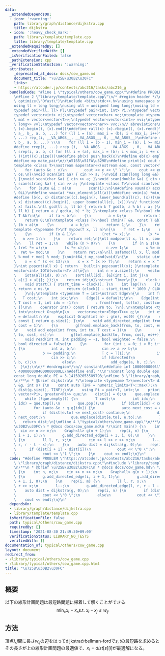 ```yaml
---
data:
  _extendedDependsOn:
  - icon: ':warning:'
    path: library/graph/distance/dijkstra.cpp
    title: dijkstra
  - icon: ':heavy_check_mark:'
    path: library/template/template.cpp
    title: library/template/template.cpp
  _extendedRequiredBy: []
  _extendedVerifiedWith: []
  _isVerificationFailed: false
  _pathExtension: cpp
  _verificationStatusIcon: ':warning:'
  attributes:
    _deprecated_at_docs: docs/cow_game.md
    document_title: "\u725B\u30B2\u30FC"
    links:
    - https://atcoder.jp/contests/abc216/tasks/abc216_g
  bundledCode: "#line 1 \"typical/others/cow_game.cpp\"\n#define PROBLEM \"https://atcoder.jp/contests/abc216/tasks/abc216_g\"\
    \n#line 2 \"library/template/template.cpp\"\n/* #region header */\n#pragma GCC\
    \ optimize(\"Ofast\")\n#include <bits/stdc++.h>\nusing namespace std;\n// types\n\
    using ll = long long;\nusing ull = unsigned long long;\nusing ld = long double;\n\
    typedef pair<ll, ll> Pl;\ntypedef pair<int, int> Pi;\ntypedef vector<ll> vl;\n\
    typedef vector<int> vi;\ntypedef vector<char> vc;\ntemplate <typename T>\nusing\
    \ mat = vector<vector<T>>;\ntypedef vector<vector<int>> vvi;\ntypedef vector<vector<long\
    \ long>> vvl;\ntypedef vector<vector<char>> vvc;\n// abreviations\n#define all(x)\
    \ (x).begin(), (x).end()\n#define rall(x) (x).rbegin(), (x).rend()\n#define rep_(i,\
    \ a_, b_, a, b, ...) for (ll i = (a), max_i = (b); i < max_i; i++)\n#define rep(i,\
    \ ...) rep_(i, __VA_ARGS__, __VA_ARGS__, 0, __VA_ARGS__)\n#define rrep_(i, a_,\
    \ b_, a, b, ...) \\\n    for (ll i = (b - 1), min_i = (a); i >= min_i; i--)\n\
    #define rrep(i, ...) rrep_(i, __VA_ARGS__, __VA_ARGS__, 0, __VA_ARGS__)\n#define\
    \ srep(i, a, b, c) for (ll i = (a), max_i = (b); i < max_i; i += c)\n#define SZ(x)\
    \ ((int)(x).size())\n#define pb(x) push_back(x)\n#define eb(x) emplace_back(x)\n\
    #define mp make_pair\n//\u5165\u51FA\u529B\n#define print(x) cout << x << endl\n\
    template <class T>\nostream &operator<<(ostream &os, const vector<T> &v)\n{\n\
    \    for (auto &e : v)\n        cout << e << \" \";\n    cout << endl;\n    return\
    \ os;\n}\nvoid scan(int &a) { cin >> a; }\nvoid scan(long long &a) { cin >> a;\
    \ }\nvoid scan(char &a) { cin >> a; }\nvoid scan(double &a) { cin >> a; }\nvoid\
    \ scan(string &a) { cin >> a; }\ntemplate <class T>\nvoid scan(vector<T> &a)\n\
    {\n    for (auto &i : a)\n        scan(i);\n}\n#define vsum(x) accumulate(all(x),\
    \ 0LL)\n#define vmax(a) *max_element(all(a))\n#define vmin(a) *min_element(all(a))\n\
    #define lb(c, x) distance((c).begin(), lower_bound(all(c), (x)))\n#define ub(c,\
    \ x) distance((c).begin(), upper_bound(all(c), (x)))\n// functions\n// gcd(0,\
    \ x) fails.\nll gcd(ll a, ll b) { return b ? gcd(b, a % b) : a; }\nll lcm(ll a,\
    \ ll b) { return a / gcd(a, b) * b; }\ntemplate <class T>\nbool chmax(T &a, const\
    \ T &b)\n{\n    if (a < b)\n    {\n        a = b;\n        return 1;\n    }\n\
    \    return 0;\n}\ntemplate <class T>\nbool chmin(T &a, const T &b)\n{\n    if\
    \ (b < a)\n    {\n        a = b;\n        return 1;\n    }\n    return 0;\n}\n\
    template <typename T>\nT mypow(T x, ll n)\n{\n    T ret = 1;\n    while (n > 0)\n\
    \    {\n        if (n & 1)\n            (ret *= x);\n        (x *= x);\n     \
    \   n >>= 1;\n    }\n    return ret;\n}\nll modpow(ll x, ll n, const ll mod)\n\
    {\n    ll ret = 1;\n    while (n > 0)\n    {\n        if (n & 1)\n           \
    \ (ret *= x);\n        (x *= x);\n        n >>= 1;\n        x %= mod;\n      \
    \  ret %= mod;\n    }\n    return ret;\n}\nll safemod(ll x, ll mod) { return (x\
    \ % mod + mod) % mod; }\nuint64_t my_rand(void)\n{\n    static uint64_t x = 88172645463325252ULL;\n\
    \    x = x ^ (x << 13);\n    x = x ^ (x >> 7);\n    return x = x ^ (x << 17);\n\
    }\nint popcnt(ull x) { return __builtin_popcountll(x); }\ntemplate <typename T>\n\
    vector<int> IOTA(vector<T> a)\n{\n    int n = a.size();\n    vector<int> id(n);\n\
    \    iota(all(id), 0);\n    sort(all(id), [&](int i, int j)\n         { return\
    \ a[i] < a[j]; });\n    return id;\n}\nstruct Timer\n{\n    clock_t start_time;\n\
    \    void start() { start_time = clock(); }\n    int lap()\n    {\n        //\
    \ return x ms.\n        return (clock() - start_time) * 1000 / CLOCKS_PER_SEC;\n\
    \    }\n};\ntemplate <typename T = int>\nstruct Edge\n{\n    int from, to;\n \
    \   T cost;\n    int idx;\n\n    Edge() = default;\n\n    Edge(int from, int to,\
    \ T cost = 1, int idx = -1)\n        : from(from), to(to), cost(cost), idx(idx)\
    \ {}\n\n    operator int() const { return to; }\n};\n\ntemplate <typename T =\
    \ int>\nstruct Graph\n{\n    vector<vector<Edge<T>>> g;\n    int es;\n\n    Graph()\
    \ = default;\n\n    explicit Graph(int n) : g(n), es(0) {}\n\n    size_t size()\
    \ const { return g.size(); }\n\n    void add_directed_edge(int from, int to, T\
    \ cost = 1)\n    {\n        g[from].emplace_back(from, to, cost, es++);\n    }\n\
    \n    void add_edge(int from, int to, T cost = 1)\n    {\n        g[from].emplace_back(from,\
    \ to, cost, es);\n        g[to].emplace_back(to, from, cost, es++);\n    }\n\n\
    \    void read(int M, int padding = -1, bool weighted = false,\n             \
    \ bool directed = false)\n    {\n        for (int i = 0; i < M; i++)\n       \
    \ {\n            int a, b;\n            cin >> a >> b;\n            a += padding;\n\
    \            b += padding;\n            T c = T(1);\n            if (weighted)\n\
    \                cin >> c;\n            if (directed)\n                add_directed_edge(a,\
    \ b, c);\n            else\n                add_edge(a, b, c);\n        }\n  \
    \  }\n};\n\n/* #endregion*/\n// constant\n#define inf 1000000000ll\n#define INF\
    \ 4000000004000000000LL\n#define endl '\\n'\nconst long double eps = 0.000000000000001;\n\
    const long double PI = 3.141592653589793;\n#line 3 \"library/graph/distance/dijkstra.cpp\"\
    \n/**\n * @brief dijkstra\n */\ntemplate <typename T>\nvector<T> dijkstra(Graph<T>\
    \ &g, int s) {\n    const auto TINF = numeric_limits<T>::max();\n    vector<T>\
    \ dist(g.size(), TINF);\n\n    using Pi = pair<T, int>;\n    priority_queue<Pi,\
    \ vector<Pi>, greater<Pi>> que;\n    dist[s] = 0;\n    que.emplace(dist[s], s);\n\
    \    while (!que.empty()) {\n        T cost;\n        int idx;\n        tie(cost,\
    \ idx) = que.top();\n        que.pop();\n        if (dist[idx] < cost) continue;\n\
    \        for (auto &e : g.g[idx]) {\n            auto next_cost = cost + e.cost;\n\
    \            if (dist[e.to] <= next_cost) continue;\n            dist[e.to] =\
    \ next_cost;\n            que.emplace(dist[e.to], e.to);\n        }\n    }\n \
    \   return dist;\n}\n#line 4 \"typical/others/cow_game.cpp\"\n/**\n * @brief \u725B\
    \u30B2\u30FC\n * @docs docs/cow_game.md\n */\nint main() {\n    int n, m;\n  \
    \  cin >> n >> m;\n    Graph<ll> g(n + 1);\n    rep(i, n) {\n        g.add_directed_edge(i,\
    \ i + 1, 1);\n        g.add_directed_edge(i + 1, i, 0);\n    }\n    rep(i, m)\
    \ {\n        ll l, r, x;\n        cin >> l >> r >> x;\n        l--;\n        g.add_directed_edge(l,\
    \ r, r - l - x);\n    }\n    auto dist = dijkstra(g, 0);\n    rep(i, n) {\n  \
    \      if (dist[i + 1] - dist[i])\n            cout << \"0 \";\n        else\n\
    \            cout << \"1 \";\n    }\n    cout << endl;\n}\n"
  code: "#define PROBLEM \"https://atcoder.jp/contests/abc216/tasks/abc216_g\"\n#include\
    \ \"library/graph/distance/dijkstra.cpp\"\n#include \"library/template/template.cpp\"\
    \n/**\n * @brief \u725B\u30B2\u30FC\n * @docs docs/cow_game.md\n */\nint main()\
    \ {\n    int n, m;\n    cin >> n >> m;\n    Graph<ll> g(n + 1);\n    rep(i, n)\
    \ {\n        g.add_directed_edge(i, i + 1, 1);\n        g.add_directed_edge(i\
    \ + 1, i, 0);\n    }\n    rep(i, m) {\n        ll l, r, x;\n        cin >> l >>\
    \ r >> x;\n        l--;\n        g.add_directed_edge(l, r, r - l - x);\n    }\n\
    \    auto dist = dijkstra(g, 0);\n    rep(i, n) {\n        if (dist[i + 1] - dist[i])\n\
    \            cout << \"0 \";\n        else\n            cout << \"1 \";\n    }\n\
    \    cout << endl;\n}\n"
  dependsOn:
  - library/graph/distance/dijkstra.cpp
  - library/template/template.cpp
  isVerificationFile: false
  path: typical/others/cow_game.cpp
  requiredBy: []
  timestamp: '2021-08-30 21:49:30+09:00'
  verificationStatus: LIBRARY_NO_TESTS
  verifiedWith: []
documentation_of: typical/others/cow_game.cpp
layout: document
redirect_from:
- /library/typical/others/cow_game.cpp
- /library/typical/others/cow_game.cpp.html
title: "\u725B\u30B2\u30FC"
---
```

## 概要
以下の線形計画問題は最短路問題に帰着して解くことができる
$$
\min_x x_t-x_s \text{s.t. } x_i-x_j \leq w_{ij}
$$

## 方法
頂点$i, j$間に長さ$w_{ij}$の辺をはってdijkstraかbellman-fordで$s, t$の最短路を求めると
その長さが上の線形計画問題の最適値で、$x_i = dist[s][i]$が最適解になる。